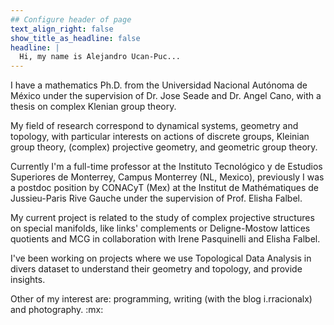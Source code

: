 ```yaml
---
## Configure header of page
text_align_right: false
show_title_as_headline: false
headline: |
  Hi, my name is Alejandro Ucan-Puc...
---
```


<!-- this is a subheadline -->
I have a mathematics Ph.D. from the Universidad Nacional Autónoma de México under the supervision of Dr. Jose Seade and Dr. Angel Cano, with a thesis on complex Klenian group theory. 

My field of research correspond to dynamical systems, geometry and topology, with particular interests on actions of discrete groups, Kleinian group theory, (complex) projective geometry, and geometric group theory.

Currently I'm a full-time professor at the Instituto Tecnológico y de Estudios Superiores de Monterrey, Campus Monterrey (NL, Mexico), previously I was a postdoc position by CONACyT (Mex) at the Institut de Mathématiques de Jussieu-Paris Rive Gauche under the supervision of Prof. Elisha Falbel. 

My current project is related to the study of complex projective structures on special manifolds, like links' complements or Deligne-Mostow lattices quotients and MCG in collaboration with Irene Pasquinelli and Elisha Falbel. 

I've been working on projects where we use Topological Data Analysis in divers dataset to understand their geometry and topology, and provide insights.

Other of my interest are: programming, writing (with the blog i.rracionalx) and photography. :mx:
